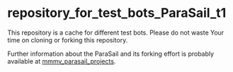 # repository_for_test_bots_ParaSail_t1
This repository is a cache for different test bots. 
Please do not waste Your time on cloning or forking this repository.

Further information about the ParaSail and its forking effort is probably available at 
[mmmv_parasail_projects](http://www.softf1.com/cgi-bin/tree1/technology/flaws/mmmv_parasail_projects.bash/).


